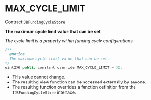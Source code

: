 # MAX\_CYCLE\_LIMIT

Contract:[`JBFundingCycleStore`](../)​‌

**The maximum cycle limit value that can be set.**

_The cycle limit is a property within funding cycle configurations._

```javascript
/** 
  @notice 
  The maximum cycle limit value that can be set.
*/
uint256 public constant override MAX_CYCLE_LIMIT = 32;
```

* This value cannot change.
* The resulting view function can be accessed externally by anyone. 
* The resulting function overrides a function definition from the `IJBFundingCycleStore` interface.

